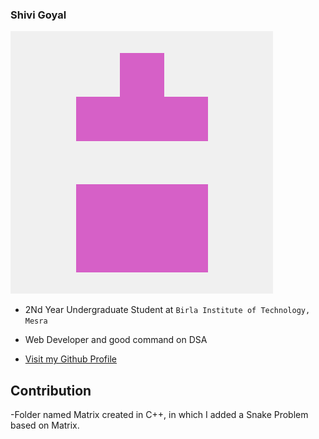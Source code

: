 ### Shivi Goyal
![Profile Picture](static/images/shiviG.png)
- 2Nd Year Undergraduate Student at ```Birla Institute of Technology, Mesra```
- Web Developer and good command on DSA

- [Visit my Github Profile](https://github.com/shivigoyal4321)


## Contribution
-Folder named Matrix created in C++, in which I added a Snake Problem based on Matrix.